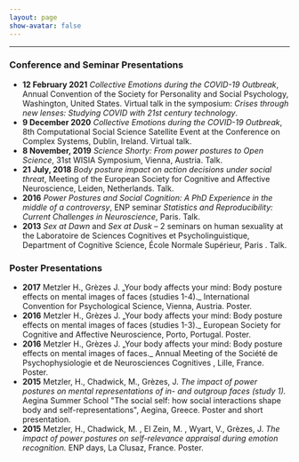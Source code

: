 ```yaml
---
layout: page
show-avatar: false
---
```


___

### Conference and Seminar Presentations

* **12 February 2021** _Collective Emotions during the COVID-19 Outbreak_, Annual Convention of the Society for Personality and Social Psychology, Washington, United States. Virtual talk in the symposium: _Crises through new lenses: Studying COVID with 21st century technology_.
* **9 December 2020** _Collective Emotions during the COVID-19 Outbreak_, 8th Computational Social Science Satellite Event at the Conference on Complex Systems, Dublin, Ireland. Virtual talk.
* **8 November, 2019** _Science Shorty: From power postures to Open Science_, 31st WISIA Symposium, Vienna, Austria. Talk.
* **21 July, 2018** _Body posture impact on action decisions under social threat_, Meeting of the European Society for Cognitive and Affective Neuroscience, Leiden, Netherlands. Talk. 
* **2016** _Power Postures and Social Cognition: A PhD Experience in the middle of a controversy_, ENP seminar _Statistics and Reproducibility: Current Challenges in Neuroscience_, Paris. Talk.
* **2013** _Sex at Dawn_ and _Sex at Dusk_ – 2 seminars on human sexuality at the Laboratoire de Sciences Cognitives et Psycholinguistique, Department of Cognitive Science, École Normale Supérieur, Paris . Talk. 

### Poster Presentations

* **2017** Metzler H., Grèzes J. „Your body affects your mind: Body posture effects on mental images of faces (studies 1-4)._ International Convention for Psychological Science, Vienna, Austria. Poster. 
* **2016** Metzler H., Grèzes J. „Your body affects your mind: Body posture effects on mental images of faces (studies 1-3)._ European Society for Cognitive and Affective Neuroscience, Porto, Portugal. Poster.
* **2016** Metzler H., Grèzes J.  „Your body affects your mind: Body posture effects on mental images of faces._ Annual Meeting of the Société de Psychophysiologie et de Neurosciences Cognitives , Lille, France. Poster. 
* **2015** Metzler, H., Chadwick, M., Grèzes, J. _The impact of power postures on mental representations of in- and outgroup faces (study 1)._ Aegina Summer School "The social self: how social interactions shape body and self-representations", Aegina, Greece. Poster and short presentation.
* **2015** Metzler, H., Chadwick, M. , El Zein, M. , Wyart, V., Grèzes, J. _The impact of power postures on self-relevance appraisal during emotion recognition._ ENP days, La Clusaz, France. Poster.


